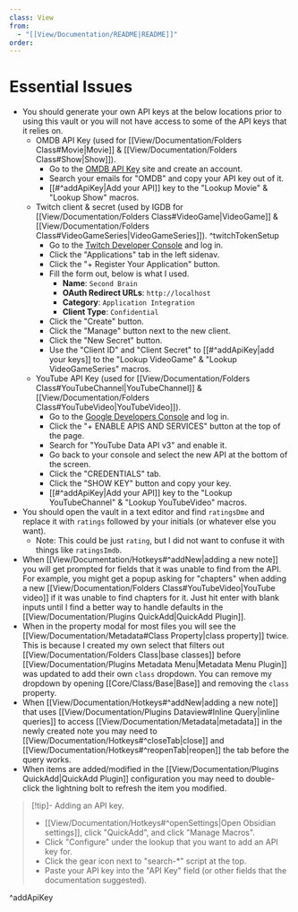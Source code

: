 ```yaml
---
class: View
from:
  - "[[View/Documentation/README|README]]"
order:
---
```

# Essential Issues

- You should generate your own API keys at the below locations prior to using this vault or you will not have access to some of the API keys that it relies on.
    - OMDB API Key (used for [[View/Documentation/Folders Class#Movie|Movie]] & [[View/Documentation/Folders Class#Show|Show]]).
        - Go to the [OMDB API Key](https://www.omdbapi.com/apikey.aspx) site and create an account.
        - Search your emails for "OMDB" and copy your API key out of it.
        - [[#^addApiKey|Add your API]] key to the "Lookup Movie" & "Lookup Show" macros.
    - Twitch client & secret (used by IGDB for [[View/Documentation/Folders Class#VideoGame|VideoGame]] & [[View/Documentation/Folders Class#VideoGameSeries|VideoGameSeries]]). ^twitchTokenSetup
        - Go to the [Twitch Developer Console](https://dev.twitch.tv) and log in.
        - Click the "Applications" tab in the left sidenav.
        - Click the "+ Register Your Application" button.
        - Fill the form out, below is what I used.
            - **Name**: `Second Brain`
            - **OAuth Redirect URLs**: `http://localhost`
            - **Category**: `Application Integration`
            - **Client Type**: `Confidential`
        - Click the "Create" button.
        - Click the "Manage" button next to the new client.
        - Click the "New Secret" button.
        - Use the "Client ID" and "Client Secret" to [[#^addApiKey|add your keys]] to the "Lookup VideoGame" & "Lookup VideoGameSeries" macros.
    - YouTube API Key (used for [[View/Documentation/Folders Class#YouTubeChannel|YouTubeChannel]] & [[View/Documentation/Folders Class#YouTubeVideo|YouTubeVideo]]).
        - Go to the [Google Developers Console](https://console.cloud.google.com/apis/dashboard) and log in.
        - Click the "+ ENABLE APIS AND SERVICES" button at the top of the page.
        - Search for "YouTube Data API v3" and enable it.
        - Go back to your console and select the new API at the bottom of the screen.
        - Click the "CREDENTIALS" tab.
        - Click the "SHOW KEY" button and copy your key.
        - [[#^addApiKey|Add your API]] key to the "Lookup YouTubeChannel" & "Lookup YouTubeVideo" macros.
- You should open the vault in a text editor and find `ratingsDme` and replace it with `ratings` followed by your initials (or whatever else you want).
    - Note: This could be just `rating`, but I did not want to confuse it with things like `ratingsImdb`.
- When [[View/Documentation/Hotkeys#^addNew|adding a new note]] you will get prompted for fields that it was unable to find from the API. For example, you might get a popup asking for "chapters" when adding a new [[View/Documentation/Folders Class#YouTubeVideo|YouTube video]] if it was unable to find chapters for it. Just hit enter with blank inputs until I find a better way to handle defaults in the [[View/Documentation/Plugins QuickAdd|QuickAdd Plugin]].
- When in the property modal for most files you will see the [[View/Documentation/Metadata#Class Property|class property]] twice. This is because I created my own select that filters out [[View/Documentation/Folders Class|base classes]] before [[View/Documentation/Plugins Metadata Menu|Metadata Menu Plugin]] was updated to add their own `class` dropdown. You can remove my dropdown by opening [[Core/Class/Base|Base]] and removing the `class` property.
- When [[View/Documentation/Hotkeys#^addNew|adding a new note]] that uses [[View/Documentation/Plugins Dataview#Inline Query|inline queries]] to access [[View/Documentation/Metadata|metadata]] in the newly created note you may need to [[View/Documentation/Hotkeys#^closeTab|close]] and [[View/Documentation/Hotkeys#^reopenTab|reopen]] the tab before the query works.
- When items are added/modified in the [[View/Documentation/Plugins QuickAdd|QuickAdd Plugin]] configuration you may need to double-click the lightning bolt to refresh the item you modified.

> [!tip]- Adding an API key.
> - [[View/Documentation/Hotkeys#^openSettings|Open Obsidian settings]], click "QuickAdd", and click "Manage Macros".
> - Click "Configure" under the lookup that you want to add an API key for.
> - Click the gear icon next to "search-*" script at the top.
> - Paste your API key into the "API Key" field (or other fields that the documentation suggested).

^addApiKey
